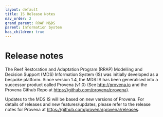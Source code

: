 ```yaml
---
layout: default
title: IS Release Notes
nav_order: 2
grand_parent: RRAP M&DS
parent: Information System
has_children: true
---
```


#  Release notes

The Reef Restoration and Adaptation Program (RRAP) Modelling and Decision Support (MDS) Information System (IS) was initially developed as a bespoke platform. Since version 1.4, the MDS IS has been generalised into a successor product called Provena (v1.0) (See http://provena.io and the Provena Github Repo at https://github.com/provena/provena). 

Updates to the MDS IS will be based on new versions of Provena. For details of releases and new features/updates, please refer to the release notes for Provena at https://github.com/provena/provena/releases.